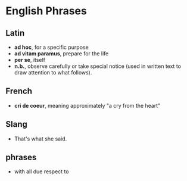 # English Phrases

## Latin

* **ad hoc**, for a specific purpose
* **ad vitam paramus**, prepare for the life
* **per se**, itself
* **n.b.**, observe carefully or take special notice (used in written text to draw attention to what follows).

## French

* **cri de coeur**, meaning approximately "a cry from the heart"

## Slang

* That's what she said.

## phrases

* with all due respect to